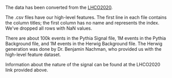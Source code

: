 The data has been converted from the [LHCO2020](https://lhco2020.github.io/homepage/).

The .csv files have our high-level features. The first line in each file contains the column titles; the first column has no name and represents the index. We've dropped all rows with NaN values.

There are about 100k events in the Pythia Signal file, 1M events in the Pythia Background file, and 1M events in the Herwig Background file. The Herwig generation was done by Dr. Benjamin Nachman, who provided us with the high-level feature dataset.

Information about the nature of the signal can be found at the LHCO2020 link provided above.